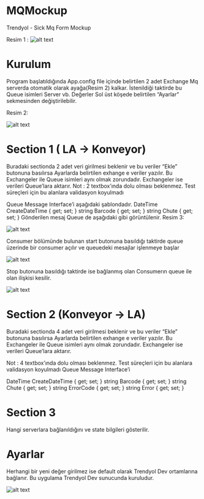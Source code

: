 # MQMockup
Trendyol - Sick Mq Form Mockup

Resim 1 : 
![alt text](https://image.prntscr.com/image/RrTr7PLZS-2FjeC-iW8C9g.png)

# Kurulum
Program başlatıldığında App.config file içinde belirtilen 2 adet Exchange Mq serverda otomatik olarak ayağa(Resim 2) kalkar. İstenildiği taktirde bu Queue isimleri Server vb. Değerler Sol üst köşede belirtilen “Ayarlar” sekmesinden değiştirilebilir.

Resim 2: 

![alt text](https://image.prntscr.com/image/rbfUd1c_TrOGWADFAMWPLw.png)


# Section 1 ( LA -> Konveyor)
 
Buradaki sectionda 2 adet veri girilmesi beklenir ve bu veriler “Ekle” butonuna basılırsa Ayarlarda belirtilen exhange e veriler yazılır. Bu Exchangeler ile Queue isimleri aynı olmak zorundadır. Exchangeler ise verileri Queue’lara aktarır. 
Not : 2 textbox’ında dolu olması beklenmez. Test süreçleri için bu alanlara validasyon koyulmadı

Queue Message Interface’i aşağıdaki şablondadır.
DateTime CreateDateTime { get; set; }
       string Barcode { get; set; }
       string Chute { get; set; }
Gönderilen mesaj Queue de aşağıdaki gibi görüntülenir.
Resim 3: 

![alt text](https://image.prntscr.com/image/d-pDbNhzQuGr_PVQ7klChA.png)

Consumer bölümünde bulunan start butonuna basıldığı taktirde queue üzerinde bir consumer açılır ve queuedeki mesajlar işlenmeye başlar

![alt text](https://image.prntscr.com/image/OTyyf4EwTEmU23LFRlyozQ.png)

Stop butonuna basıldığı taktirde ise bağlanmış olan Consumerın queue ile olan ilişkisi kesilir. 

![alt text](https://image.prntscr.com/image/Ke-iIbr7QJWFvu_-RjnHDw.png)


# Section 2 (Konveyor -> LA)

Buradaki sectionda 4 adet veri girilmesi beklenir ve bu veriler “Ekle” butonuna basılırsa Ayarlarda belirtilen exhange e veriler yazılır. Bu Exchangeler ile Queue isimleri aynı olmak zorundadır. Exchangeler ise verileri Queue’lara aktarır.

Not : 4 textbox’ında dolu olması beklenmez. Test süreçleri için bu alanlara validasyon koyulmadı
Queue Message Interface’i 

DateTime CreateDateTime { get; set; }
        string Barcode { get; set; }
        string Chute { get; set; }
        string ErrorCode { get; set; }
        string Error { get; set; }



# Section 3 

Hangi serverlara bağlanıldığını ve state bilgileri gösterilir. 


# Ayarlar

Herhangi bir yeni değer girilmez ise default olarak Trendyol Dev ortamlarına bağlanır. Bu uygulama Trendyol Dev sunucunda kuruludur.

![alt text](https://image.prntscr.com/image/mneYdK9-QHSo7FdotxdP_Q.png)


